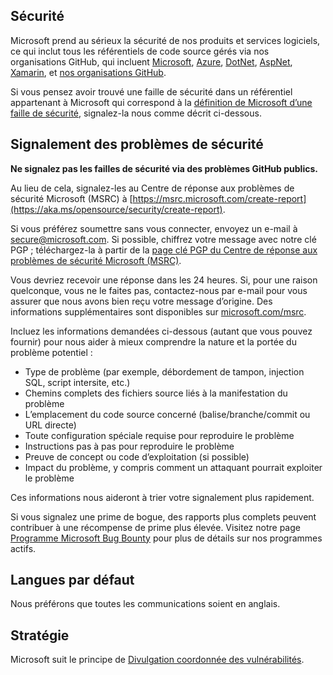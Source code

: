 <!-- BEGIN MICROSOFT SECURITY.MD V0.0.8 BLOCK -->

## <a name="security"></a>Sécurité

Microsoft prend au sérieux la sécurité de nos produits et services logiciels, ce qui inclut tous les référentiels de code source gérés via nos organisations GitHub, qui incluent [Microsoft](https://github.com/microsoft), [Azure](https://github.com/Azure), [DotNet](https://github.com/dotnet), [AspNet](https://github.com/aspnet), [Xamarin](https://github.com/xamarin), et [nos organisations GitHub](https://opensource.microsoft.com/).

Si vous pensez avoir trouvé une faille de sécurité dans un référentiel appartenant à Microsoft qui correspond à la [définition de Microsoft d’une faille de sécurité](https://aka.ms/opensource/security/definition), signalez-la nous comme décrit ci-dessous.

## <a name="reporting-security-issues"></a>Signalement des problèmes de sécurité

**Ne signalez pas les failles de sécurité via des problèmes GitHub publics.**

Au lieu de cela, signalez-les au Centre de réponse aux problèmes de sécurité Microsoft (MSRC) à [https://msrc.microsoft.com/create-report](https://aka.ms/opensource/security/create-report).

Si vous préférez soumettre sans vous connecter, envoyez un e-mail à [secure@microsoft.com](mailto:secure@microsoft.com).  Si possible, chiffrez votre message avec notre clé PGP ; téléchargez-la à partir de la [page clé PGP du Centre de réponse aux problèmes de sécurité Microsoft (MSRC)](https://aka.ms/opensource/security/pgpkey).

Vous devriez recevoir une réponse dans les 24 heures. Si, pour une raison quelconque, vous ne le faites pas, contactez-nous par e-mail pour vous assurer que nous avons bien reçu votre message d’origine. Des informations supplémentaires sont disponibles sur [microsoft.com/msrc](https://aka.ms/opensource/security/msrc). 

Incluez les informations demandées ci-dessous (autant que vous pouvez fournir) pour nous aider à mieux comprendre la nature et la portée du problème potentiel :

  * Type de problème (par exemple, débordement de tampon, injection SQL, script intersite, etc.)
  * Chemins complets des fichiers source liés à la manifestation du problème
  * L’emplacement du code source concerné (balise/branche/commit ou URL directe)
  * Toute configuration spéciale requise pour reproduire le problème
  * Instructions pas à pas pour reproduire le problème
  * Preuve de concept ou code d’exploitation (si possible)
  * Impact du problème, y compris comment un attaquant pourrait exploiter le problème

Ces informations nous aideront à trier votre signalement plus rapidement.

Si vous signalez une prime de bogue, des rapports plus complets peuvent contribuer à une récompense de prime plus élevée. Visitez notre page [Programme Microsoft Bug Bounty](https://aka.ms/opensource/security/bounty) pour plus de détails sur nos programmes actifs.

## <a name="preferred-languages"></a>Langues par défaut

Nous préférons que toutes les communications soient en anglais.

## <a name="policy"></a>Stratégie

Microsoft suit le principe de [Divulgation coordonnée des vulnérabilités](https://aka.ms/opensource/security/cvd).

<!-- END MICROSOFT SECURITY.MD BLOCK -->
